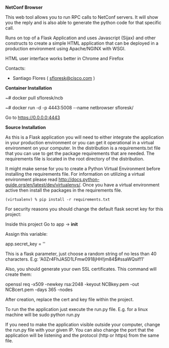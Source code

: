 **NetConf Browser**

This web tool allows you to run RPC calls to NetConf servers. 
It will show you the reply and is also able to generate the python code for that specific call.
 
Runs on top of a Flask Application and uses Javascript (Sijax) and other constructs to create a simple HTML
application that can be deployed in a production environment using Apache/NGINX with WSGI.

HTML user interface works better in Chrome and Firefox

Contacts:

* Santiago Flores ( sfloresk@cisco.com )

**Container Installation**

~# docker pull sfloresk/ncb

~# docker run -d -p 4443:5008 --name netbrowser sfloresk/

Go to https://0.0.0.0:4443 

**Source Installation**

As this is a Flask application you will need to either integrate the application in your production environment or you can
get it operational in a virtual environment on your computer. In the distribution is a requirements.txt file that you can
use to get the package requirements that are needed. The requirements file is located in the root directory of the distribution.

It might make sense for you to create a Python Virtual Environment before installing the requirements file. For information on utilizing
a virtual environment please read http://docs.python-guide.org/en/latest/dev/virtualenvs/. Once you have a virtual environment active then
install the packages in the requirements file.

`(virtualenv) % pip install -r requirements.txt
`

For security reasons you should change the default flask secret key for this project:

Inside this project
Go to app -> __init__

Assign this variable:

app.secret_key = ''

This is a flask parameter, just choose a random string of no less than 40 characters.
E.g:
'A0Zr4FhJASD1LFmw0918jHH!jm84$#ssaWQsif!1'

Also, you should generate your own SSL certificates. This command will create them:

openssl req -x509 -newkey rsa:2048 -keyout NCBkey.pem -out NCBcert.pem -days 365 -nodes

After creation, replace the cert and key file within the project.

To run the the application just execute the run.py file.
E.g. for a linux machine will be sudo python run.py

If you need to make the application visible outside your computer, change the run.py file with your given
 IP. You can also change the port that the application will be listening and the protocol (http or https) from the same file.

